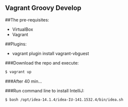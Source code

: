 Vagrant Groovy Develop
---

##The pre-requisites:

 - VirtualBox
 - Vagrant

##Plugins:
 - vagrant plugin install vagrant-vbguest

###Download the repo and execute:
```sh
$ vagrant up
```

###After 40 min...

###Run command line to install IntelliJ:
```sh
$ bash /opt/idea-14.1.4/idea-IU-141.1532.4/bin/idea.sh
```
